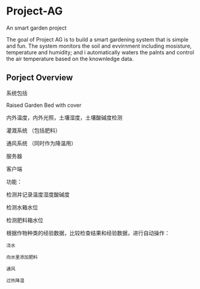 # Project-AG

An smart garden project

The goal of Project AG is to build a smart gardening system that is simple and fun. The system monitors the soil and evvirnment including mosisture, temperature and humidity; and i automatically waters the palnts and control the air temperature based on the knownledge data.

## Porject Overview
系统包括

  Raised Garden Bed with cover
  
  内外温度，内外光照，土壤湿度，土壤酸碱度检测

  灌溉系统 （包括肥料）
  
  通风系统 （同时作为降温用）
  
  服务器
  
  客户端

功能：

  检测并记录温度湿度酸碱度
  
  检测水箱水位
  
  检测肥料箱水位
  
  根据作物种类的经验数据，比较检查结果和经验数据，进行自动操作：

    浇水

    向水里添加肥料

    通风

    过热降温
